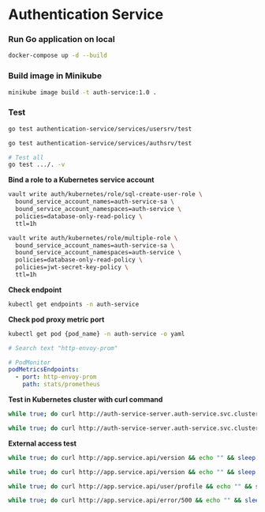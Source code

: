 # Authentication Service

### Run Go application on local
``` bash
docker-compose up -d --build
```

### Build image in Minikube
``` bash
minikube image build -t auth-service:1.0 .
```

### Test
``` bash
go test authentication-service/services/usersrv/test

go test authentication-service/services/authsrv/test

# Test all
go test .../. -v
```

**Bind a role to a Kubernetes service account**
``` bash
vault write auth/kubernetes/role/sql-create-user-role \
  bound_service_account_names=auth-service-sa \
  bound_service_account_namespaces=auth-service \
  policies=database-only-read-policy \
  ttl=1h

vault write auth/kubernetes/role/multiple-role \
  bound_service_account_names=auth-service-sa \
  bound_service_account_namespaces=auth-service \
  policies=database-only-read-policy \
  policies=jwt-secret-key-policy \
  ttl=1h
```

**Check endpoint**
``` bash
kubectl get endpoints -n auth-service
```

**Check pod proxy metric port**
``` bash
kubectl get pod {pod_name} -n auth-service -o yaml

# Search text "http-envoy-prom"
```

``` yaml
# PodMonitor
podMetricsEndpoints:
  - port: http-envoy-prom
    path: stats/prometheus
```

**Test in Kubernetes cluster with curl command**
``` bash
while true; do curl http://auth-service-server.auth-service.svc.cluster.local:3000/version && echo "" && sleep 1; done

while true; do curl http://auth-service-server.auth-service.svc.cluster.local:3000/error/500 && echo "" && sleep 1; done
```

**External access test**
``` bash
while true; do curl http://app.service.api/version && echo "" && sleep 0.5; done

while true; do curl http://app.service.api/version && echo "" && sleep 1; done

while true; do curl http://app.service.api/user/profile && echo "" && sleep 1; done

while true; do curl http://app.service.api/error/500 && echo "" && sleep 1; done
```